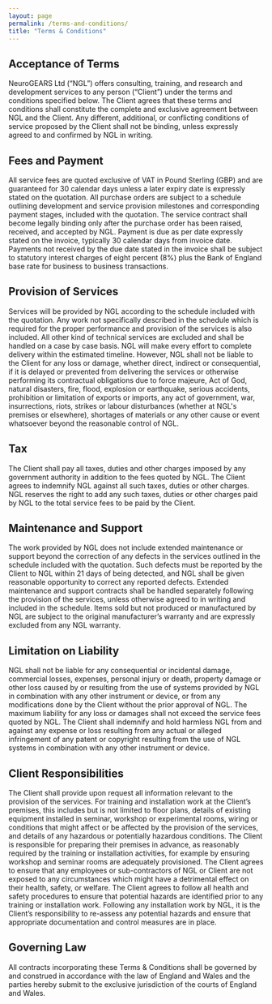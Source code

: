 ```yaml
---
layout: page
permalink: /terms-and-conditions/
title: "Terms & Conditions"
---
```


## Acceptance of Terms

NeuroGEARS Ltd (“NGL”) offers consulting, training, and research and development services to any person (“Client”) under the terms and conditions specified below. The Client agrees that these terms and conditions shall constitute the complete and exclusive agreement between NGL and the Client. Any different, additional, or conflicting conditions of service proposed by the Client shall not be binding, unless expressly agreed to and confirmed by NGL in writing.

## Fees and Payment

All service fees are quoted exclusive of VAT in Pound Sterling (GBP) and are guaranteed for 30 calendar days unless a later expiry date is expressly stated on the quotation. All purchase orders are subject to a schedule outlining development and service provision milestones and corresponding payment stages, included with the quotation. The service contract shall become legally binding only after the purchase order has been raised, received, and accepted by NGL. Payment is due as per date expressly stated on the invoice, typically 30 calendar days from invoice date. Payments not received by the due date stated in the invoice shall be subject to statutory interest charges of eight percent (8%) plus the Bank of England base rate for business to business transactions.

## Provision of Services

Services will be provided by NGL according to the schedule included with the quotation. Any work not specifically described in the schedule which is required for the proper performance and provision of the services is also included. All other kind of technical services are excluded and shall be handled on a case by case basis. NGL will make every effort to complete delivery within the estimated timeline. However, NGL shall not be liable to the Client for any loss or damage, whether direct, indirect or consequential, if it is delayed or prevented from delivering the services or otherwise performing its contractual obligations due to force majeure, Act of God, natural disasters, fire, flood, explosion or earthquake, serious accidents, prohibition or limitation of exports or imports, any act of government, war, insurrections, riots, strikes or labour disturbances (whether at NGL's premises or elsewhere), shortages of materials or any other cause or event whatsoever beyond the reasonable control of NGL.

## Tax

The Client shall pay all taxes, duties and other charges imposed by any government authority in addition to the fees quoted by NGL. The Client agrees to indemnify NGL against all such taxes, duties or other charges. NGL reserves the right to add any such taxes, duties or other charges paid by NGL to the total service fees to be paid by the Client.

## Maintenance and Support

The work provided by NGL does not include extended maintenance or support beyond the correction of any defects in the services outlined in the schedule included with the quotation. Such defects must be reported by the Client to NGL within 21 days of being detected, and NGL shall be given reasonable opportunity to correct any reported defects. Extended maintenance and support contracts shall be handled separately following the provision of the services, unless otherwise agreed to in writing and included in the schedule. Items sold but not produced or manufactured by NGL are subject to the original manufacturer’s warranty and are expressly excluded from any NGL warranty.

## Limitation on Liability

NGL shall not be liable for any consequential or incidental damage, commercial losses, expenses, personal injury or death, property damage or other loss caused by or resulting from the use of systems provided by NGL in combination with any other instrument or device, or from any modifications done by the Client without the prior approval of NGL. The maximum liability for any loss or damages shall not exceed the service fees quoted by NGL. The Client shall indemnify and hold harmless NGL from and against any expense or loss resulting from any actual or alleged infringement of any patent or copyright resulting from the use of NGL systems in combination with any other instrument or device.

## Client Responsibilities

The Client shall provide upon request all information relevant to the provision of the services. For training and installation work at the Client’s premises, this includes but is not limited to floor plans, details of existing equipment installed in seminar, workshop or experimental rooms, wiring or conditions that might affect or be affected by the provision of the services, and details of any hazardous or potentially hazardous conditions. The Client is responsible for preparing their premises in advance, as reasonably required by the training or installation activities, for example by ensuring workshop and seminar rooms are adequately provisioned. The Client agrees to ensure that any employees or sub-contractors of NGL or Client are not exposed to any circumstances which might have a detrimental effect on their health, safety, or welfare. The Client agrees to follow all health and safety procedures to ensure that potential hazards are identified prior to any training or installation work. Following any installation work by NGL, it is the Client’s responsibility to re-assess any potential hazards and ensure that appropriate documentation and control measures are in place.

## Governing Law

All contracts incorporating these Terms & Conditions shall be governed by and construed in accordance with the law of England and Wales and the parties hereby submit to the exclusive jurisdiction of the courts of England and Wales.
